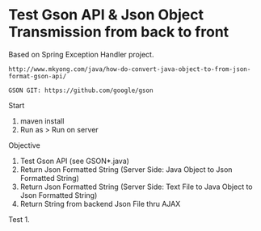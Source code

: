 Test Gson API & Json Object Transmission from back to front
===========================
 
Based on Spring Exception Handler project.
 
    http://www.mkyong.com/java/how-do-convert-java-object-to-from-json-format-gson-api/
    
    GSON GIT: https://github.com/google/gson
 
   
Start
1. maven install 
2. Run as > Run on server

Objective
1) Test Gson API (see GSON*.java)
2) Return Json Formatted String (Server Side: Java Object to Json Formatted String)
3) Return Json Formatted String (Server Side: Text File to Java Object to Json Formatted String)
4) Return String from backend Json File thru AJAX 

Test
1. 
